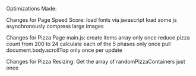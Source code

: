 Optimizations Made:

Changes for Page Speed Score:
load fonts via javascript
load some js asynchronously
compress large images


Changes for Pizza Page main.js:
create items array only once
reduce pizza count from 200 to 24
calculate each of the 5 phases only once
pull document.body.scrollTop only once per update


Changes for Pizza Resizing:
Get the array of randomPizzaContainers just once
